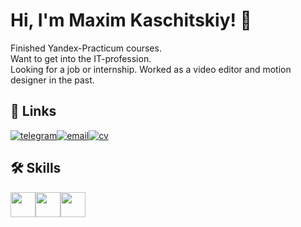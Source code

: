 # Hi, I'm Maxim Kaschitskiy! 👋

Finished Yandex-Practicum courses.  
Want to get into the IT-profession.  
Looking for a job or internship. 
Worked as a video editor and motion designer in the past.

## 🔗 Links
[![telegram](https://img.shields.io/badge/Telegram-grey?style=for-the-badge&logo=telegram)](https://t.me/maximkaschitskiy)[![email](https://img.shields.io/badge/Email-grey?style=for-the-badge)](mailto:maxim.kaschitskiy@yandex.ru)[![cv](https://img.shields.io/badge/Full_CV-grey?style=for-the-badge)](http://cvmkr.com/u8RkN)

## 🛠 Skills
<img height="40px" src="https://cdn.jsdelivr.net/gh/devicons/devicon/icons/html5/html5-original.svg" /><img height="40px" src="https://cdn.jsdelivr.net/gh/devicons/devicon/icons/css3/css3-original.svg" /><img height="40px" src="https://cdn.jsdelivr.net/gh/devicons/devicon/icons/javascript/javascript-original.svg" />
          

